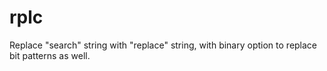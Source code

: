 # rplc
Replace "search" string with "replace" string, with binary option to replace bit patterns as well.
